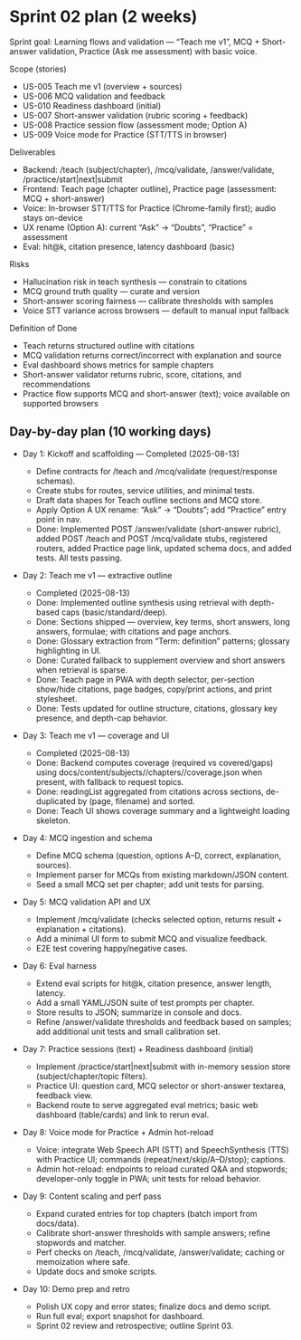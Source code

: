 # Sprint 02 plan (2 weeks)

Sprint goal: Learning flows and validation — “Teach me v1”, MCQ + Short-answer validation, Practice (Ask me assessment) with basic voice.

Scope (stories)
- US-005 Teach me v1 (overview + sources)
- US-006 MCQ validation and feedback
- US-010 Readiness dashboard (initial)
- US-007 Short-answer validation (rubric scoring + feedback)
- US-008 Practice session flow (assessment mode; Option A)
- US-009 Voice mode for Practice (STT/TTS in browser)

Deliverables
- Backend: /teach (subject/chapter), /mcq/validate, /answer/validate, /practice/start|next|submit
- Frontend: Teach page (chapter outline), Practice page (assessment: MCQ + short-answer)
- Voice: In-browser STT/TTS for Practice (Chrome-family first); audio stays on-device
- UX rename (Option A): current “Ask” → “Doubts”, “Practice” = assessment
- Eval: hit@k, citation presence, latency dashboard (basic)

Risks
- Hallucination risk in teach synthesis — constrain to citations
- MCQ ground truth quality — curate and version
- Short-answer scoring fairness — calibrate thresholds with samples
- Voice STT variance across browsers — default to manual input fallback

Definition of Done
- Teach returns structured outline with citations
- MCQ validation returns correct/incorrect with explanation and source
- Eval dashboard shows metrics for sample chapters
- Short-answer validator returns rubric, score, citations, and recommendations
- Practice flow supports MCQ and short-answer (text); voice available on supported browsers

## Day-by-day plan (10 working days)

- Day 1: Kickoff and scaffolding — Completed (2025-08-13)
	- Define contracts for /teach and /mcq/validate (request/response schemas).
	- Create stubs for routes, service utilities, and minimal tests.
	- Draft data shapes for Teach outline sections and MCQ store.
	- Apply Option A UX rename: “Ask” → “Doubts”; add “Practice” entry point in nav.
	- Done: Implemented POST /answer/validate (short-answer rubric), added POST /teach and POST /mcq/validate stubs, registered routers, added Practice page link, updated schema docs, and added tests. All tests passing.

- Day 2: Teach me v1 — extractive outline
	- Completed (2025-08-13)
	- Done: Implemented outline synthesis using retrieval with depth-based caps (basic/standard/deep).
	- Done: Sections shipped — overview, key terms, short answers, long answers, formulae; with citations and page anchors.
	- Done: Glossary extraction from “Term: definition” patterns; glossary highlighting in UI.
	- Done: Curated fallback to supplement overview and short answers when retrieval is sparse.
	- Done: Teach page in PWA with depth selector, per-section show/hide citations, page badges, copy/print actions, and print stylesheet.
	- Done: Tests updated for outline structure, citations, glossary key presence, and depth-cap behavior.

- Day 3: Teach me v1 — coverage and UI
	- Completed (2025-08-13)
	- Done: Backend computes coverage (required vs covered/gaps) using docs/content/subjects/<subject>/chapters/<chapter>/coverage.json when present, with fallback to request topics.
	- Done: readingList aggregated from citations across sections, de-duplicated by (page, filename) and sorted.
	- Done: Teach UI shows coverage summary and a lightweight loading skeleton.

- Day 4: MCQ ingestion and schema
	- Define MCQ schema (question, options A–D, correct, explanation, sources).
	- Implement parser for MCQs from existing markdown/JSON content.
	- Seed a small MCQ set per chapter; add unit tests for parsing.

- Day 5: MCQ validation API and UX
	- Implement /mcq/validate (checks selected option, returns result + explanation + citations).
	- Add a minimal UI form to submit MCQ and visualize feedback.
	- E2E test covering happy/negative cases.

- Day 6: Eval harness
	- Extend eval scripts for hit@k, citation presence, answer length, latency.
	- Add a small YAML/JSON suite of test prompts per chapter.
	- Store results to JSON; summarize in console and docs.
	- Refine /answer/validate thresholds and feedback based on samples; add additional unit tests and small calibration set.

- Day 7: Practice sessions (text) + Readiness dashboard (initial)
	- Implement /practice/start|next|submit with in-memory session store (subject/chapter/topic filters).
	- Practice UI: question card, MCQ selector or short-answer textarea, feedback view.
	- Backend route to serve aggregated eval metrics; basic web dashboard (table/cards) and link to rerun eval.

- Day 8: Voice mode for Practice + Admin hot-reload
	- Voice: integrate Web Speech API (STT) and SpeechSynthesis (TTS) with Practice UI; commands (repeat/next/skip/A–D/stop); captions.
	- Admin hot-reload: endpoints to reload curated Q&A and stopwords; developer-only toggle in PWA; unit tests for reload behavior.

- Day 9: Content scaling and perf pass
	- Expand curated entries for top chapters (batch import from docs/data).
	- Calibrate short-answer thresholds with sample answers; refine stopwords and matcher.
	- Perf checks on /teach, /mcq/validate, /answer/validate; caching or memoization where safe.
	- Update docs and smoke scripts.

- Day 10: Demo prep and retro
	- Polish UX copy and error states; finalize docs and demo script.
	- Run full eval; export snapshot for dashboard.
	- Sprint 02 review and retrospective; outline Sprint 03.
